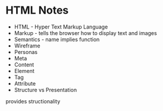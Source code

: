 # HTML Notes

- HTML - Hyper Text Markup Language
- Markup - tells the browser how to display text and images
- Semantics - name implies function
- Wireframe
- Personas
- Meta
- Content
- Element
- Tag
- Attribute
- Structure vs Presentation

provides structionality